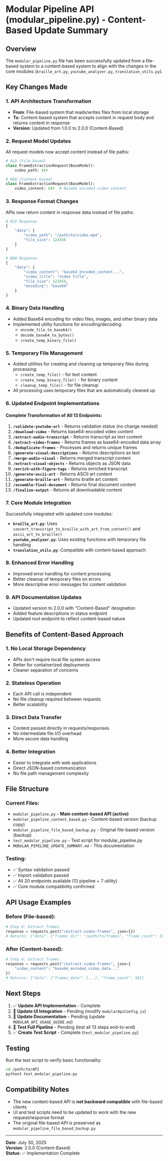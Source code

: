 # Modular Pipeline API (modular_pipeline.py) - Content-Based Update Summary

## Overview
The `modular_pipeline.py` file has been successfully updated from a file-based system to a content-based system to align with the changes in the core modules (`braille_art.py`, `youtube_analyzer.py`, `translation_utils.py`).

## Key Changes Made

### 1. API Architecture Transformation
- **From**: File-based system that reads/writes files from local storage
- **To**: Content-based system that accepts content in request body and returns content in response
- **Version**: Updated from 1.0.0 to 2.0.0 (Content-Based)

### 2. Request Model Updates
All request models now accept content instead of file paths:

```python
# OLD (File-based)
class FrameExtractionRequest(BaseModel):
    video_path: str

# NEW (Content-based)
class FrameExtractionRequest(BaseModel):
    video_content: str  # Base64 encoded video content
```

### 3. Response Format Changes
APIs now return content in response data instead of file paths:

```python
# OLD Response
{
    "data": {
        "video_path": "/path/to/video.mp4",
        "file_size": 123456
    }
}

# NEW Response
{
    "data": {
        "video_content": "base64_encoded_content...",
        "video_title": "Video Title",
        "file_size": 123456,
        "encoding": "base64"
    }
}
```

### 4. Binary Data Handling
- Added Base64 encoding for video files, images, and other binary data
- Implemented utility functions for encoding/decoding:
  - `encode_file_to_base64()`
  - `decode_base64_to_bytes()`
  - `create_temp_binary_file()`

### 5. Temporary File Management
- Added utilities for creating and cleaning up temporary files during processing:
  - `create_temp_file()` - for text content
  - `create_temp_binary_file()` - for binary content
  - `cleanup_temp_file()` - for file cleanup
- All processing uses temporary files that are automatically cleaned up

### 6. Updated Endpoint Implementations

#### Complete Transformation of All 13 Endpoints:

1. **`/validate-youtube-url`** - Returns validation status (no change needed)
2. **`/download-video`** - Returns base64-encoded video content
3. **`/extract-audio-transcript`** - Returns transcript as text content
4. **`/extract-video-frames`** - Returns frames as base64-encoded data array
5. **`/deduplicate-frames`** - Processes and returns unique frames
6. **`/generate-visual-descriptions`** - Returns descriptions as text
7. **`/merge-audio-visual`** - Returns merged transcript content
8. **`/extract-visual-objects`** - Returns objects as JSON data
9. **`/enrich-with-figure-tags`** - Returns enriched transcript
10. **`/generate-ascii-art`** - Returns ASCII art content
11. **`/generate-braille-art`** - Returns braille art content
12. **`/assemble-final-document`** - Returns final document content
13. **`/finalize-output`** - Returns all downloadable content

### 7. Core Module Integration
Successfully integrated with updated core modules:

- **`braille_art.py`**: Uses `convert_transcript_to_braille_with_art_from_content()` and `ascii_art_to_braille()`
- **`youtube_analyzer.py`**: Uses existing functions with temporary file handling
- **`translation_utils.py`**: Compatible with content-based approach

### 8. Enhanced Error Handling
- Improved error handling for content processing
- Better cleanup of temporary files on errors
- More descriptive error messages for content validation

### 9. API Documentation Updates
- Updated version to 2.0.0 with "Content-Based" designation
- Added feature descriptions in status endpoint
- Updated root endpoint to reflect content-based nature

## Benefits of Content-Based Approach

### 1. **No Local Storage Dependency**
- APIs don't require local file system access
- Better for containerized deployments
- Cleaner separation of concerns

### 2. **Stateless Operation**
- Each API call is independent
- No file cleanup required between requests
- Better scalability

### 3. **Direct Data Transfer**
- Content passed directly in requests/responses
- No intermediate file I/O overhead
- More secure data handling

### 4. **Better Integration**
- Easier to integrate with web applications
- Direct JSON-based communication
- No file path management complexity

## File Structure

### Current Files:
- `modular_pipeline.py` - **Main content-based API (active)**
- `modular_pipeline_content_based.py` - Content-based version (backup copy)
- `modular_pipeline_file_based_backup.py` - Original file-based version (backup)
- `test_modular_pipeline.py` - Test script for modular_pipeline.py
- `MODULAR_PIPELINE_UPDATE_SUMMARY.md` - This documentation

### Testing:
- ✅ Syntax validation passed
- ✅ Import validation passed  
- ✅ All 20 endpoints available (13 pipeline + 7 utility)
- ✅ Core module compatibility confirmed

## API Usage Examples

### Before (File-based):
```python
# Step 4: Extract frames
response = requests.post("/extract-video-frames", json={})
# Returns: {"data": {"frames_dir": "/path/to/frames", "frame_count": 50}}
```

### After (Content-based):
```python
# Step 4: Extract frames
response = requests.post("/extract-video-frames", json={
    "video_content": "base64_encoded_video_data..."
})
# Returns: {"data": {"frames_data": [...], "frame_count": 50}}
```

## Next Steps
1. ✅ **Update API Implementation** - Complete
2. 🔄 **Update UI Integration** - Pending (modify `modularApiConfig.js`)
3. 🔄 **Update Documentation** - Pending (update `MODULAR_API_USAGE_GUIDE.md`)
4. 🔄 **Test Full Pipeline** - Pending (test all 13 steps end-to-end)
5. ✅ **Create Test Script** - Complete (`test_modular_pipeline.py`)

## Testing
Run the test script to verify basic functionality:
```bash
cd /path/to/API
python3 test_modular_pipeline.py
```

## Compatibility Notes
- The new content-based API is **not backward compatible** with file-based clients
- UI and test scripts need to be updated to work with the new request/response format
- The original file-based API is preserved as `modular_pipeline_file_based_backup.py`

---

**Date**: July 30, 2025  
**Version**: 2.0.0 (Content-Based)  
**Status**: ✅ Implementation Complete
